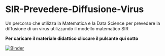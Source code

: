 # SIR-Prevedere-Diffusione-Virus

Un percorso che utilizza la Matematica e la Data Science per prevedere la diffusione di un virus utilizzando il modello matematico SIR

**Per caricare il materiale didattico cliccare il pulsante qui sotto** 

[![Binder](http://34.89.204.96/badge_logo.svg)](https://mybinder.org/v2/gh/FEM-modena/SIR-Prevedere-Diffusione-Virus/master)

